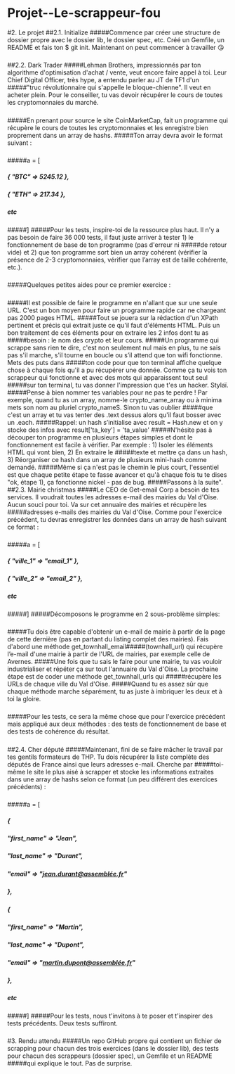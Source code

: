 # Projet--Le-scrappeur-fou
 
#2. Le projet
##2.1. Initialize
#####Commence par créer une structure de dossier propre avec le dossier lib, le dossier spec, etc. Créé un Gemfile, un README et fais ton $ git init. Maintenant on peut commencer à travailler 😘
#####
##2.2. Dark Trader
#####Lehman Brothers, impressionnés par ton algorithme d'optimisation d'achat / vente, veut encore faire appel à toi. Leur Chief Digital Officer, très hype, a entendu parler au JT de TF1 d'un #####"truc révolutionnaire qui s'appelle le bloque-chienne". Il veut en acheter plein. Pour le conseiller, tu vas devoir récupérer le cours de toutes les cryptomonnaies du marché.
#####
#####En prenant pour source le site CoinMarketCap, fait un programme qui récupère le cours de toutes les cryptomonnaies et les enregistre bien proprement dans un array de hashs.
#####Ton array devra avoir le format suivant :
#####
#####a = [
#####  { "BTC" => 5245.12 },
#####  { "ETH" => 217.34 }, 
#####  etc
#####]
#####Pour les tests, inspire-toi de la ressource plus haut. Il n'y a pas besoin de faire 36 000 tests, il faut juste arriver à tester 1) le fonctionnement de base de ton programme (pas d'erreur ni #####de retour vide) et 2) que ton programme sort bien un array cohérent (vérifier la présence de 2-3 cryptomonnaies, vérifier que l’array est de taille cohérente, etc.).
#####
#####Quelques petites aides pour ce premier exercice :
#####
#####Il est possible de faire le programme en n'allant que sur une seule URL. C'est un bon moyen pour faire un programme rapide car ne chargeant pas 2000 pages HTML.
#####Tout se jouera sur la rédaction d'un XPath pertinent et précis qui extrait juste ce qu'il faut d'éléments HTML. Puis un bon traitement de ces éléments pour en extraire les 2 infos dont tu as #####besoin : le nom des crypto et leur cours.
#####Un programme qui scrappe sans rien te dire, c'est non seulement nul mais en plus, tu ne sais pas s'il marche, s'il tourne en boucle ou s’il attend que ton wifi fonctionne. Mets des puts dans #####ton code pour que ton terminal affiche quelque chose à chaque fois qu'il a pu récupérer une donnée. Comme ça tu vois ton scrappeur qui fonctionne et avec des mots qui apparaissent tout seul #####sur ton terminal, tu vas donner l'impression que t'es un hacker. Stylaï.
#####Pense à bien nommer tes variables pour ne pas te perdre ! Par exemple, quand tu as un array, nomme-le crypto_name_array ou à minima mets son nom au pluriel crypto_nameS. Sinon tu vas oublier #####que c'est un array et tu vas tenter des .text dessus alors qu'il faut bosser avec un .each.
#####Rappel: un hash s’initialise avec result = Hash.new et on y stocke des infos avec result['ta_key'] = 'ta_value'
#####N'hésite pas à découper ton programme en plusieurs étapes simples et dont le fonctionnement est facile à vérifier. Par exemple : 1) Isoler les éléments HTML qui vont bien, 2) En extraire le #####texte et mettre ça dans un hash, 3) Réorganiser ce hash dans un array de plusieurs mini-hash comme demandé.
#####Même si ça n'est pas le chemin le plus court, l'essentiel est que chaque petite étape te fasse avancer et qu'à chaque fois tu te dises "ok, étape 1), ça fonctionne nickel - pas de bug. #####Passons à la suite".
##2.3. Mairie christmas
#####Le CEO de Get-email Corp a besoin de tes services. Il voudrait toutes les adresses e-mail des mairies du Val d'Oise. Aucun souci pour toi. Va sur cet annuaire des mairies et récupère les #####adresses e-mails des mairies du Val d'Oise. Comme pour l'exercice précédent, tu devras enregistrer les données dans un array de hash suivant ce format :
#####
#####a = [
#####  { "ville_1" => "email_1" },
#####  { "ville_2" => "email_2" }, 
#####  etc
#####]
#####Décomposons le programme en 2 sous-problème simples:
#####
#####Tu dois être capable d'obtenir un e-mail de mairie à partir de la page de cette dernière (pas en partant du listing complet des mairies). Fais d'abord une méthode get_townhall_email#####(townhall_url) qui récupère l’e-mail d'une mairie à partir de l'URL de mairies, par exemple celle de Avernes.
#####Une fois que tu sais le faire pour une mairie, tu vas vouloir industrialiser et répéter ça sur tout l'annuaire du Val d'Oise. La prochaine étape est de coder une méthode get_townhall_urls qui #####récupère les URLs de chaque ville du Val d'Oise.
#####Quand tu es assez sûr que chaque méthode marche séparément, tu as juste à imbriquer les deux et à toi la gloire.
#####
#####Pour les tests, ce sera la même chose que pour l'exercice précédent mais appliqué aux deux méthodes : des tests de fonctionnement de base et des tests de cohérence du résultat.
#####
##2.4. Cher député
#####Maintenant, fini de se faire mâcher le travail par tes gentils formateurs de THP. Tu dois récupérer la liste complète des députés de France ainsi que leurs adresses e-mail. Cherche par #####toi-même le site le plus aisé à scrapper et stocke les informations extraites dans une array de hashs selon ce format (un peu différent des exercices précédents) :
#####
#####a = [
#####  { 
#####    "first_name" => "Jean",
#####    "last_name" => "Durant",
#####    "email" => "jean.durant@assemblée.fr"
#####  },
#####  { 
#####    "first_name" => "Martin",
#####    "last_name" => "Dupont",
#####    "email" => "martin.dupont@assemblée.fr"
#####  },
#####  etc
#####]
#####Pour les tests, nous t'invitons à te poser et t'inspirer des tests précédents. Deux tests suffiront.
#####
#3. Rendu attendu
#####Un repo GitHub propre qui contient un fichier de scrapping pour chacun des trois exercices (dans le dossier lib), des tests pour chacun des scrappeurs (dossier spec), un Gemfile et un README #####qui explique le tout. Pas de surprise.